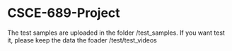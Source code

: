 # CSCE-689-Project

The test samples are uploaded in the folder /test_samples. If you want test it, please keep the data the foader /test/test_videos
